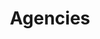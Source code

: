 ---
title: Agencies
excerpt: ''
deprecated: false
hidden: false
metadata:
  title: ''
  description: ''
  robots: index
next:
  description: ''
---